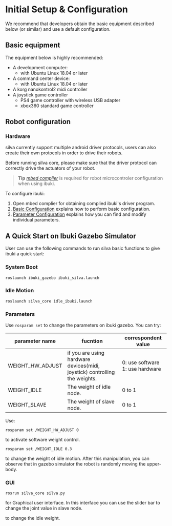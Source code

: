 # Initial Setup & Configuration

We recommend that developers obtain the basic equipment described below (or similar) and use a default configuration.

## Basic equipment

The equipment below is highly recommended:

* A development computer:
  * with Ubuntu Linux 18.04 or later
* A command center device:
  * with Ubuntu Linux 18.04 or later
* A korg nanokontrol2 midi controller
* A joystick game controller
  * PS4 game controller with wireless USB adapter
  * xbox360 standard game controller

## Robot configuration

### Hardware
silva currently support multiple android driver protocols, users can also create their own protocols in order to drive their robots.

Before running silva core, please make sure that the driver protocol can correctly drive the actuators of your robot.

> **Tip** [*mbed complier*](https://os.mbed.com) is required for robot microcontroler configuration when using ibuki.

To configure ibuki:

1. Open mbed complier for obtaining complied ibuki's driver program.
1. [Basic Configuration](/en/config.md) explains how to perform basic configuration.
1. [Parameter Configuration](/en/parameters.md) explains how you can find and modify individual parameters.

## A Quick Start on Ibuki Gazebo Simulator
User can use the following commands to run silva basic functions to give ibuki a quick start:

### System Boot
```
roslaunch ibuki_gazebo ibuki_silva.launch
```

### Idle Motion
```
roslaunch silva_core idle_ibuki.launch
```

### Parameters
Use `rosparam set` to change the parameters on ibuki gazebo.
You can try:

| parameter name | fucntion | correspondent value|
|-----|-----------------|----|
| WEIGHT_HW_ADJUST   | if you are using hardware devices(midi, joystick) controlling the weights. | 0: use software 1: use hardware|
| WEIGHT_IDLE   | The weight of idle node.    | 0 to 1|
| WEIGHT_SLAVE  | The weight of slave node.   | 0 to 1|

Use:
```
rosparam set /WEIGHT_HW_ADJUST 0
```
to activate software weight control.
```
rosparam set /WEIGHT_IDLE 0.3
```
to change the weight of idle motion. After this manipulation, you can observe that in gazebo simulator the robot is randomly moving the upper-body.

### GUI
```
rosrun silva_core silva.py
```
for Graphical user interface. In this interface you can use the slider bar to change the joint value in slave node.





to change the idle weight.

